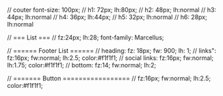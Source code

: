 // couter font-size: 100px;
// h1: 72px; lh:80px;
// h2: 48px; lh:normal
// h3: 44px; lh:normal
// h4: 36px; lh:44px;
// h5: 32px; lh:normal
// h6: 28px; lh:normal

// === List ===
// fz:24px; lh:28; font-family: Marcellus;

// ====== Footer List ======
// heading: fz: 18px; fw: 900; lh: 1;
// links":  fz:16px; fw:normal; lh:2.5; color:#f1f1f1;
// social links: fz:16px; fw:normal; lh:1.75; color:#f1f1f1;
// bottom: fz:14; fw:normal; lh:2;


// ======= Button =================
// fz:16px; fw:normal; lh:2.5; color:#f1f1f1;
